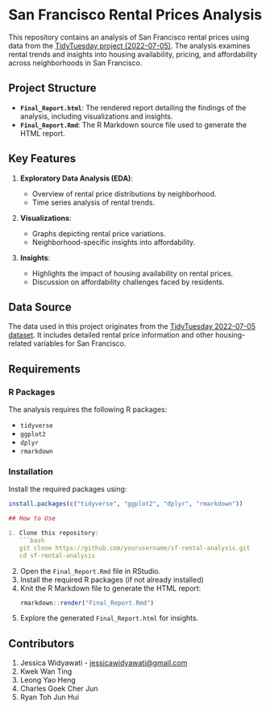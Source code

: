 # San Francisco Rental Prices Analysis

This repository contains an analysis of San Francisco rental prices using data from the [TidyTuesday project (2022-07-05)](https://github.com/rfordatascience/tidytuesday/blob/main/data/2022/2022-07-05/readme.md). The analysis examines rental trends and insights into housing availability, pricing, and affordability across neighborhoods in San Francisco.

## Project Structure

- **`Final_Report.html`**: The rendered report detailing the findings of the analysis, including visualizations and insights.
- **`Final_Report.Rmd`**: The R Markdown source file used to generate the HTML report.

## Key Features

1. **Exploratory Data Analysis (EDA)**:
   - Overview of rental price distributions by neighborhood.
   - Time series analysis of rental trends.

2. **Visualizations**:
   - Graphs depicting rental price variations.
   - Neighborhood-specific insights into affordability.

3. **Insights**:
   - Highlights the impact of housing availability on rental prices.
   - Discussion on affordability challenges faced by residents.

## Data Source

The data used in this project originates from the [TidyTuesday 2022-07-05 dataset](https://github.com/rfordatascience/tidytuesday/blob/main/data/2022/2022-07-05/readme.md). It includes detailed rental price information and other housing-related variables for San Francisco.

## Requirements

### R Packages
The analysis requires the following R packages:
- `tidyverse`
- `ggplot2`
- `dplyr`
- `rmarkdown`

### Installation
Install the required packages using:
```r
install.packages(c("tidyverse", "ggplot2", "dplyr", "rmarkdown"))

## How to Use

1. Clone this repository:
   ```bash
   git clone https://github.com/yourusername/sf-rental-analysis.git
   cd sf-rental-analysis
  ```

2. Open the `Final_Report.Rmd` file in RStudio.
3. Install the required R packages (if not already installed)
4. Knit the R Markdown file to generate the HTML report:
   ```r
   rmarkdown::render("Final_Report.Rmd")
   ```
5. Explore the generated `Final_Report.html` for insights.

## Contributors  
1. Jessica Widyawati - [jessicawidyawati@gmail.com](mailto:jessicawidyawati@gmail.com)  
2. Kwek Wan Ting
3. Leong Yao Heng
4. Charles Goek Cher Jun
5. Ryan Toh Jun Hui 

